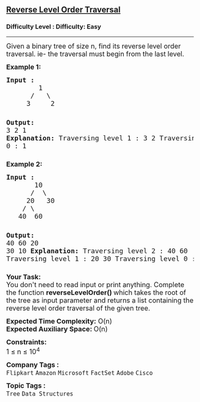 <h2><a href="https://www.geeksforgeeks.org/problems/reverse-level-order-traversal/1?timeMachineDate=2024-05-07">Reverse Level Order Traversal</a></h2><h3>Difficulty Level : Difficulty: Easy</h3><hr><div class="problems_problem_content__Xm_eO"><p><span style="font-size: 18px;">Given a binary tree of size n, find its reverse level order traversal. ie- the traversal must begin from the last level. </span></p>
<p><span style="font-size: 18px;"><strong>Example 1:</strong></span></p>
<pre><span style="font-size: 18px;"><strong>Input :</strong>
        1
      /   \
     3     2</span>

<span style="font-size: 18px;"><strong>Output:</strong> <br>3 2 1
<strong>Explanation:</strong>
Traversing level 1 : 3 2
Traversing level 0 : 1</span></pre>
<p><span style="font-size: 18px;"><strong>Example 2:</strong></span></p>
<pre><span style="font-size: 18px;"><strong>Input :</strong>
       10
      /  \
     20   30
    / \ 
   40  60</span>

<span style="font-size: 18px;"><strong>Output: <br></strong>40 60 20 30 10
<strong>Explanation:</strong>
Traversing level 2 : 40 60
Traversing level 1 : 20 30
Traversing level 0 : 10</span></pre>
<p><span style="font-size: 18px;"><strong>Your Task:&nbsp; </strong><br>You don't need to read input or print anything. Complete the function <strong>reverseLevelOrder() </strong>which takes the root of the tree as input parameter and returns a list containing the reverse level order traversal of the given tree.</span></p>
<p><span style="font-size: 18px;"><strong>Expected Time Complexity:</strong> O(n)<br><strong>Expected Auxiliary Space: </strong>O(n)</span></p>
<p><span style="font-size: 18px;"><strong>Constraints:</strong><br>1 ≤ n ≤ 10<sup>4</sup></span></p></div><p><span style=font-size:18px><strong>Company Tags : </strong><br><code>Flipkart</code>&nbsp;<code>Amazon</code>&nbsp;<code>Microsoft</code>&nbsp;<code>FactSet</code>&nbsp;<code>Adobe</code>&nbsp;<code>Cisco</code>&nbsp;<br><p><span style=font-size:18px><strong>Topic Tags : </strong><br><code>Tree</code>&nbsp;<code>Data Structures</code>&nbsp;